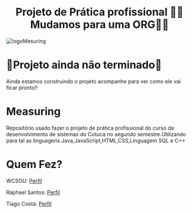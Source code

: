 <h1 align="center"> 
  Projeto de Prática profissional
  🚧🚧Mudamos para uma ORG🚧🚧
</h1>


  ![logoMesuring](https://github.com/WCSOU/Measuring/assets/135651742/f5d3c3cb-d2eb-41e9-80d0-f6bc38bcaf97)

# 🚧Projeto ainda não terminado🚧
Ainda estamos construindo o projeto acompanhe para ver como ele vai ficar pronto!!

# Measuring
Repositório usado fazer o projeto de prática profissional do curso de desenvolvimento de sistemas do Cotuca no segundo semestre.Utilizando para tal as linguagens
Java,JavaScript,HTML,CSS,Linguagem SQL e C++

# Quem Fez?

WCSOU: <a href="https://github.com/WCSOU">Perfil</a>

Raphael Santos: <a href="https://github.com/rphsantoss">Perfil</a>

Tiago Costa: <a href="https://github.com/tiaguinzero">Perfil</a>
